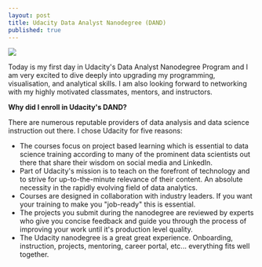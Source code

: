 ```yaml
---
layout: post
title: Udacity Data Analyst Nanodegree (DAND)
published: true
---
```

![]({{site.baseurl}}/codeliftparent.github.io/images/nanodegree_pic.png)

Today is my first day in Udacity's Data Analyst Nanodegree Program and I am very excited to dive deeply into upgrading my programming, visualisation, and analytical skills. I am also looking forward to networking with my highly motivated classmates, mentors, and instructors.

**Why did I enroll in Udacity's DAND?**

There are numerous reputable providers of data analysis and data science instruction out there. I chose Udacity for five reasons:

* The courses focus on project based learning which is essential to data science training according to many of the prominent data scientists out there that share their wisdom on social media and LinkedIn.
* Part of Udacity's mission is to teach on the forefront of technology and to strive for up-to-the-minute relevance of their content. An absolute necessity in the rapidly evolving field of data analytics.
* Courses are designed in collaboration with industry leaders. If you want your training to make you "job-ready" this is essential.
* The projects you submit during the nanodegree are reviewed by experts who give you concise feedback and guide you through the process of improving your work until it's production level quality.
* The Udacity nanodegree is a great great experience. Onboarding, instruction, projects, mentoring, career portal, etc... everything fits well together. 
